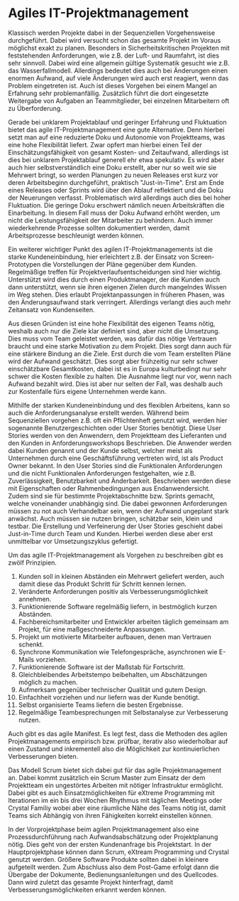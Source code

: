 ﻿# Agiles IT-Projektmanagement
Klassisch werden Projekte dabei in der Sequenziellen Vorgehensweise durchgeführt.
Dabei wird versucht schon das gesamte Projekt im Voraus möglichst exakt zu 
planen. Besonders in Sicherheitskritischen Projekten mit feststehenden 
Anforderungen, wie z.B. der Luft- und Raumfahrt, ist dies sehr sinnvoll. 
Dabei wird eine allgemein gültige Systematik gesucht wie z.B. das 
Wasserfallmodell. Allerdings bedeutet dies auch bei Änderungen einen enormen 
Aufwand, auf viele Änderungen wird auch erst reagiert, wenn das Problem 
eingetreten ist. Auch ist dieses Vorgehen bei einem Mangel an Erfahrung sehr 
problemanfällig. Zusätzlich führt die dort eingesetzte Weitergabe von Aufgaben an 
Teammitglieder, bei einzelnen Mitarbeitern oft zu Überforderung.

Gerade bei unklarem Projektablauf und geringer Erfahrung und Fluktuation 
bietet das agile IT-Projektmanagement eine gute Alternative.
Denn hierbei setzt man auf eine reduzierte Doku und Autonomie von
Projektteams, was eine hohe Flexibilität liefert. Zwar opfert man
hierbei einen Teil der Einschätzungsfähigkeit von gesamt Kosten- und
Zeitaufwand, allerdings ist dies bei unklarem Projektablauf generell
ehr etwa spekulativ.
Es wird aber auch hier selbstverständlich eine Doku erstellt, aber
nur so weit wie sie Mehrwert bringt, so werden Planungen zu neuen
Releases erst kurz vor deren Arbeitsbeginn durchgeführt, praktisch
"Just-in-Time". Erst am Ende eines Releases oder Sprints wird über 
den Ablauf reflektiert und die Doku der Neuerungen verfasst. 
Problematisch wird allerdings auch dies bei hoher Fluktuation.
Die geringe Doku erschwert nämlich neuen Arbeitskräften die Einarbeitung.
In diesem Fall muss der Doku Aufwand erhöht werden, um nicht die
Leistungsfähigkeit der Mitarbeiter zu behindern.
Auch immer wiederkehrende Prozesse sollten dokumentiert werden, damit
Arbeitsprozesse beschleunigt werden können.

Ein weiterer wichtiger Punkt des agilen IT-Projektmanagements ist die
starke Kundeneinbindung, hier erleichtert z.B. der Einsatz von 
Screen-Prototypen die Vorstellungen der Pläne gegenüber dem Kunden. 
Regelmäßige treffen für Projektverlaufsentscheidungen sind hier wichtig. 
Unterstützt wird dies durch einen Produktmanager, der die Kunden auch dann 
unterstützt, wenn sie ihren eigenen Zielen durch mangelndes Wissen im Weg 
stehen. Dies erlaubt Projektanpassungen in früheren Phasen, was den
Änderungsaufwand stark verringert. Allerdings verlangt dies auch mehr
Zeitansatz von Kundenseiten.

Aus diesen Gründen ist eine hohe Flexibilität des eigenen Teams nötig,
weshalb auch nur die Ziele klar definiert sind, aber nicht die Umsetzung.
Dies muss vom Team geleistet werden, was dafür das nötige Vertrauen braucht
und eine starke Motivation zu dem Projekt. Dies sorgt dann auch für eine
stärkere Bindung an die Ziele. Erst durch die vom Team erstellten Pläne
wird der Aufwand geschätzt. Dies sorgt aber frühzeitig nur sehr schwer
einschätzbare Gesamtkosten, dabei ist es in Europa kulturbedingt nur sehr
schwer die Kosten flexible zu halten. Die Ausnahme liegt nur vor, wenn
nach Aufwand bezahlt wird. Dies ist aber nur selten der Fall, was deshalb
auch zur Kostenfalle fürs eigene Unternehmen werde kann.

Mithilfe der starken Kundeneinbindung und des flexiblen Arbeitens, kann so auch
die Anforderungsanalyse erstellt werden. Während beim Sequenziellen vorgehen
z.B. oft ein Pflichtenheft genutzt wird, werden hier sogenannte 
Benutzergeschichten oder User Stories benötigt. Diese User Stories werden
von den Anwendern, dem Projektteam des Lieferanten und den Kunden
in Anforderungsworkshops Beschrieben. Die Anwender werden dabei Kunden
genannt und der Kunde selbst, welcher meist als Unternehmen durch eine
Geschäftsführung vertreten wird, ist als Product Owner bekannt.
In den User Stories sind die Funktionalen Anforderungen und die nicht
Funktionalen Anforderungen festgehalten, wie z.B. Zuverlässigkeit,
Benutzbarkeit und Änderbarkeit. Beschrieben werden diese mit
Eigenschaften oder Rahmenbedingungen aus Endanwendersicht. Zudem
sind sie für bestimmte Projektabschnitte bzw. Sprints gemacht, welche
voneinander unabhängig sind. Die dabei gewonnen Anforderungen müssen
zu not auch Verhandelbar sein, wenn der Aufwand ungeplant stark anwächst.
Auch müssen sie nutzen bringen, schätzbar sein, klein und testbar.
Die Erstellung und Verfeinerung der User Stories geschieht dabei
Just-in-Time durch Team und Kunden. Hierbei werden diese aber erst
unmittelbar vor Umsetzungszyklus gefertigt.

Um das agile IT-Projektmanagement als Vorgehen zu beschreiben gibt es zwölf
Prinzipien.
1. Kunden soll in kleinen Abständen ein Mehrwert geliefert werden, auch damit
diese das Produkt Schritt für Schritt kennen lernen.
2. Veränderte Anforderungen positiv als Verbesserungsmöglichkeit annehmen.
3. Funktionierende Software regelmäßig liefern, in bestmöglich kurzen Abständen.
4. Fachbereichsmitarbeiter und Entwickler arbeiten täglich gemeinsam am Projekt,
für eine maßgeschneiderte Anpassungen.
5. Projekt um motivierte Mitarbeiter aufbauen, denen man Vertrauen schenkt.
6. Synchrone Kommunikation wie Telefongespräche, asynchronen wie E-Mails vorziehen.
7. Funktionierende Software ist der Maßstab für Fortschritt.
8. Gleichbleibendes Arbeitstempo beibehalten, um Abschätzungen möglich zu machen.
9. Aufmerksam gegenüber technischer Qualität und gutem Design.
10. Einfachheit vorziehen und nur liefern was der Kunde benötigt.
11. Selbst organisierte Teams liefern die besten Ergebnisse.
12. Regelmäßige Teambesprechungen mit Selbstanalyse zur Verbesserung nutzen.

Auch gibt es das agile Manifest. Es legt fest, dass die Methoden des agilen
Projektmanagements empirisch bzw. prüfbar, iterativ also wiederholbar auf
einen Zustand und inkrementell also die Möglichkeit zur kontinuierlichen
Verbesserungen bieten.

Das Modell Scrum bietet sich dabei gut für das agile Projektmanagement an.
Dabei kommt zusätzlich ein Scrum Master zum Einsatz der dem Projektteam
ein ungestörtes Arbeiten mit nötiger Infrastruktur ermöglicht.
Dabei gibt es auch Einsatzmöglichkeiten für eXtreme Programming mit
Iterationen im ein bis drei Wochen Rhythmus mit täglichen Meetings oder
Crystal Familiy wobei aber eine räumliche Nähe des Teams nötig ist, damit
Teams sich Abhängig von ihren Fähigkeiten korrekt einstellen können.

In der Vorprojektphase beim agilen Projektmanagement also eine
Prozessdurchführung nach Aufwandsabschätzung oder Projektplanung nötig.
Dies geht von der ersten Kundenanfrage bis Projektstart.
In der Hauptprojektphase können dann Scrum, eXtream Programming und
Crystal genutzt werden. Größere Software Produkte sollten dabei in kleinere
aufgeteilt werden.
Zum Abschluss also dem Post-Game erfolgt dann die Übergabe der Dokumente,
Bedienungsanleitungen und des Quellcodes. Dann wird zuletzt das
gesamte Projekt hinterfragt, damit Verbesserungsmöglichkeiten erkannt werden
können.
